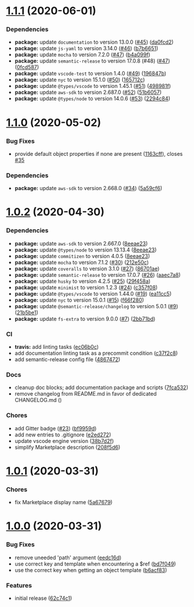 # [1.1.1](https://github.com/john-goldsmith/vscode-aws-cloudformation-auto-template-generator/compare/v1.1.0...v1.1.1) (2020-06-01)

### Dependencies

* **package:** update `documentation` to version 13.0.0 ([#45](https://github.com/john-goldsmith/vscode-aws-cloudformation-auto-template-generator/pull/45)) ([da0fcd2](https://github.com/john-goldsmith/vscode-aws-cloudformation-auto-template-generator/commit/da0fcd2033221fffca430a35042d70ebfe1f6335))
* **package:** update `js-yaml` to version 3.14.0 ([#46](https://github.com/john-goldsmith/vscode-aws-cloudformation-auto-template-generator/pull/46)) ([b7b6651](https://github.com/john-goldsmith/vscode-aws-cloudformation-auto-template-generator/commit/b7b6651a992a99304565c8dee714ac65f15912bb))
* **package:** update `mocha` to version 7.2.0 ([#47](https://github.com/john-goldsmith/vscode-aws-cloudformation-auto-template-generator/pull/47)) ([b4a099f](https://github.com/john-goldsmith/vscode-aws-cloudformation-auto-template-generator/commit/b4a099f7c3f12a0282fd92a1c39f002f55191d9b))
* **package:** update `semantic-release` to version 17.0.8 (#48) ([#47](https://github.com/john-goldsmith/vscode-aws-cloudformation-auto-template-generator/pull/48)) ([0fcd587](https://github.com/john-goldsmith/vscode-aws-cloudformation-auto-template-generator/commit/0fcd5875fb000a8a4d68f1ec13b1f160e7a97c7c))
* **package:** update `vscode-test` to version 1.4.0 ([#49](https://github.com/john-goldsmith/vscode-aws-cloudformation-auto-template-generator/pull/49)) ([196847b](https://github.com/john-goldsmith/vscode-aws-cloudformation-auto-template-generator/commit/196847bb7f76885a36930a5983d876afc608d3dd))
* **package:** update `nyc` to version 15.1.0 ([#50](https://github.com/john-goldsmith/vscode-aws-cloudformation-auto-template-generator/pull/50)) ([165712c](https://github.com/john-goldsmith/vscode-aws-cloudformation-auto-template-generator/commit/165712c77409e294b06f703987cddbedcfd61d1c))
* **package:** update `@types/vscode` to version 1.45.1 ([#51](https://github.com/john-goldsmith/vscode-aws-cloudformation-auto-template-generator/pull/51)) ([498981f](https://github.com/john-goldsmith/vscode-aws-cloudformation-auto-template-generator/commit/498981fddd19ccdc3ce64ac5b21ef6a0d6f8f9bb))
* **package:** update `aws-sdk` to version 2.687.0 ([#52](https://github.com/john-goldsmith/vscode-aws-cloudformation-auto-template-generator/pull/52)) ([51b6057](https://github.com/john-goldsmith/vscode-aws-cloudformation-auto-template-generator/commit/51b605773da418e4e06daf601295c893b4d46879))
* **package:** update `@types/node` to version 14.0.6 ([#53](https://github.com/john-goldsmith/vscode-aws-cloudformation-auto-template-generator/pull/53)) ([2294c84](https://github.com/john-goldsmith/vscode-aws-cloudformation-auto-template-generator/commit/2294c84f7fff914fbf35ce93caa052afc524f65f))

# [1.1.0](https://github.com/john-goldsmith/vscode-aws-cloudformation-auto-template-generator/compare/v1.0.2...v1.1.0) (2020-05-02)

### Bug Fixes

* provide default object properties if none are present ([1163cff](https://github.com/john-goldsmith/vscode-aws-cloudformation-auto-template-generator/commit/1163cff6e8f36297c6615bf9a0dca92d90c7777a)), closes [#35](https://github.com/john-goldsmith/vscode-aws-cloudformation-auto-template-generator/issues/35)

### Dependencies

* **package:** update `aws-sdk` to version 2.668.0 ([#34](https://github.com/john-goldsmith/vscode-aws-cloudformation-auto-template-generator/issues/34)) ([5a59cf6](https://github.com/john-goldsmith/vscode-aws-cloudformation-auto-template-generator/commit/5a59cf629dc98faf08388c5d6750859aed467361))

# [1.0.2](https://github.com/john-goldsmith/vscode-aws-cloudformation-auto-template-generator/compare/1.0.1...v1.0.2) (2020-04-30)

### Dependencies

* **package:** update `aws-sdk` to version 2.667.0 ([8eeae23](https://github.com/john-goldsmith/vscode-aws-cloudformation-auto-template-generator/commit/8eeae23bbd772ab287080398ce8bf3b086990276))
* **package:** update `@types/node` to version 13.13.4 ([8eeae23](https://github.com/john-goldsmith/vscode-aws-cloudformation-auto-template-generator/commit/8eeae23bbd772ab287080398ce8bf3b086990276))
* **package:** update `commitizen` to version 4.0.5 ([8eeae23](https://github.com/john-goldsmith/vscode-aws-cloudformation-auto-template-generator/commit/8eeae23bbd772ab287080398ce8bf3b086990276))
* **package:** update `mocha` to version 7.1.2 ([#30](https://github.com/john-goldsmith/vscode-aws-cloudformation-auto-template-generator/issues/30)) ([212e50c](https://github.com/john-goldsmith/vscode-aws-cloudformation-auto-template-generator/commit/212e50c29452e60d1e4197b951f57a86ff6fa562))
* **package:** update `coveralls` to version 3.1.0 ([#27](https://github.com/john-goldsmith/vscode-aws-cloudformation-auto-template-generator/issues/27)) ([86701ae](https://github.com/john-goldsmith/vscode-aws-cloudformation-auto-template-generator/commit/86701ae0e4199b43e63dec8c511d8ef17db09baf))
* **package:** update `semantic-release` to version 17.0.7 ([#26](https://github.com/john-goldsmith/vscode-aws-cloudformation-auto-template-generator/issues/26)) ([aaec7a8](https://github.com/john-goldsmith/vscode-aws-cloudformation-auto-template-generator/commit/aaec7a83456f9f338002a9908cd4d84c908a8f41))
* **package:** update `husky` to version 4.2.5 ([#25](https://github.com/john-goldsmith/vscode-aws-cloudformation-auto-template-generator/issues/25)) ([29f458a](https://github.com/john-goldsmith/vscode-aws-cloudformation-auto-template-generator/commit/29f458a8645e538af92f723261354fe5daf77f6a))
* **package:** update `minimist` to version 1.2.3 ([#24](https://github.com/john-goldsmith/vscode-aws-cloudformation-auto-template-generator/issues/24)) ([c357f08](https://github.com/john-goldsmith/vscode-aws-cloudformation-auto-template-generator/commit/c357f083488edbe535383c09c26090ae99b089a6))
* **package:** update `@types/vscode` to version 1.44.0 ([#19](https://github.com/john-goldsmith/vscode-aws-cloudformation-auto-template-generator/issues/19)) ([ea11cc5](https://github.com/john-goldsmith/vscode-aws-cloudformation-auto-template-generator/commit/ea11cc540afacb87633a79a98db94cc9846238e3))
* **package:** update `nyc` to version 15.0.1 ([#15](https://github.com/john-goldsmith/vscode-aws-cloudformation-auto-template-generator/issues/15)) ([f66f280](https://github.com/john-goldsmith/vscode-aws-cloudformation-auto-template-generator/commit/f66f2807f346a4bb4b1a3c5ca0d7dc9b0a91b63e))
* **package:** update `@semantic-release/changelog` to version 5.0.1 ([#9](https://github.com/john-goldsmith/vscode-aws-cloudformation-auto-template-generator/issues/9)) ([21b5be1](https://github.com/john-goldsmith/vscode-aws-cloudformation-auto-template-generator/commit/21b5be1d52d46cd42de84beb8187106498bb00e5))
* **package:** update `fs-extra` to version 9.0.0 ([#7](https://github.com/john-goldsmith/vscode-aws-cloudformation-auto-template-generator/issues/7)) ([2bb71bd](https://github.com/john-goldsmith/vscode-aws-cloudformation-auto-template-generator/commit/2bb71bd92f21a292bd1848417c390f87dadfacb3))

### CI

* **travis:** add linting tasks ([ec06b0c](https://github.com/john-goldsmith/vscode-aws-cloudformation-auto-template-generator/commit/ec06b0c48f3ae885ed0c24dd06fe2bc36997042f))
* add documentation linting task as a precommit condition ([c37f2c8](https://github.com/john-goldsmith/vscode-aws-cloudformation-auto-template-generator/commit/c37f2c8e10469674d45a27524300d4bcdfd79ff9))
* add semantic-release config file ([4867472](https://github.com/john-goldsmith/vscode-aws-cloudformation-auto-template-generator/commit/486747210f72a895da4fc77ef2cbeb1208841b7a))

### Docs

* cleanup doc blocks; add documentation package and scripts ([7fca532](https://github.com/john-goldsmith/vscode-aws-cloudformation-auto-template-generator/commit/7fca5326f4084d1f6da692e3ad15902d37e5ac6e))
* remove changelog from README.md in favor of dedicated CHANGELOG.md ([](https://github.com/john-goldsmith/vscode-aws-cloudformation-auto-template-generator/commit/))

### Chores

* add Gitter badge ([#23](https://github.com/john-goldsmith/vscode-aws-cloudformation-auto-template-generator/issues/23)) ([bf9959d](https://github.com/john-goldsmith/vscode-aws-cloudformation-auto-template-generator/commit/bf9959d04ef3d8fd49362b0c8999b3dc305ab2b7))
* add new entries to .gitignore ([e2ed272](https://github.com/john-goldsmith/vscode-aws-cloudformation-auto-template-generator/commit/e2ed2723ab5cf0d9c2b8e90f4176b377a5758b8e))
* update vscode engine version ([38b7d2f](https://github.com/john-goldsmith/vscode-aws-cloudformation-auto-template-generator/commit/38b7d2fca8b7fa29205b62f95e3084f52c178b38))
* simplify Marketplace description ([208f5d6](https://github.com/john-goldsmith/vscode-aws-cloudformation-auto-template-generator/commit/208f5d6f57a24fd63eead62f5814d6f1cf4ca0bb))

# [1.0.1](https://github.com/john-goldsmith/vscode-aws-cloudformation-auto-template-generator/compare/1.0.0...1.0.1) (2020-03-31)

### Chores

* fix Marketplace display name ([5a67679](https://github.com/john-goldsmith/vscode-aws-cloudformation-auto-template-generator/commit/5a676791d955f5a01f8858a7492d5c022a19dee4))

# [1.0.0](https://github.com/john-goldsmith/vscode-aws-cloudformation-auto-template-generator/compare/62c74c1a128a76020e163acc6f05996fde91916d...1.0.0) (2020-03-31)

### Bug Fixes

* remove uneeded 'path' argument ([eedc16d](https://github.com/john-goldsmith/vscode-aws-cloudformation-auto-template-generator/commit/eedc16d157969437c3f8a93d360791f9779a4f07))
* use correct key and template when encountering a $ref ([bd7f049](https://github.com/john-goldsmith/vscode-aws-cloudformation-auto-template-generator/commit/bd7f049d476b91d960a14b987d07f342b2228250))
* use the correct key when getting an object template ([b6acf83](https://github.com/john-goldsmith/vscode-aws-cloudformation-auto-template-generator/commit/b6acf836ab7e53f0e21694d2363efdd6f405108b))

### Features

* initial release ([62c74c1](https://github.com/john-goldsmith/vscode-aws-cloudformation-auto-template-generator/commit/62c74c1a128a76020e163acc6f05996fde91916d))
